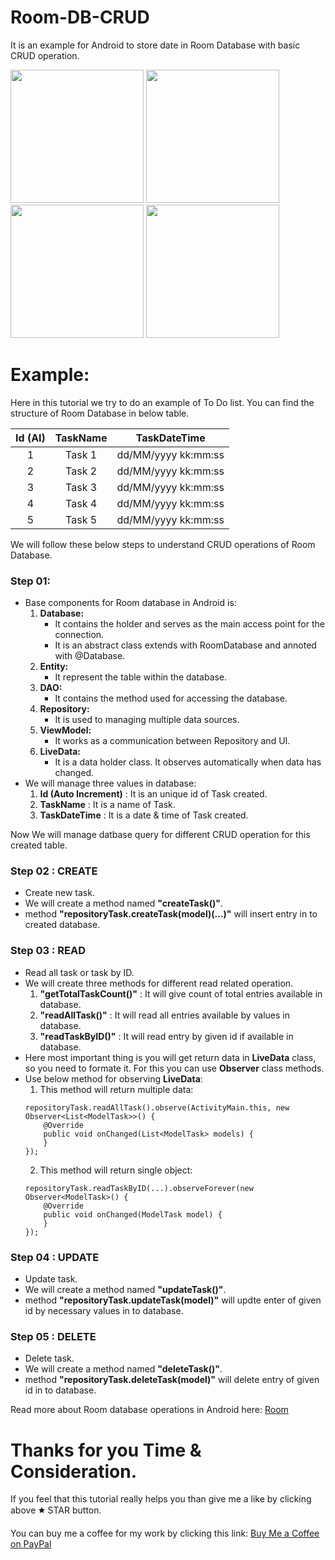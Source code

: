 # Room-DB-CRUD
It is an example for Android to store date in Room Database with basic CRUD operation.

<img src="https://github.com/phjethva/MySQL-DB-CRUD/blob/master/app/src/main/res/raw/images/Room-DB-CRUD_01.jpg" width="213"> <img src="https://github.com/phjethva/MySQL-DB-CRUD/blob/master/app/src/main/res/raw/images/Room-DB-CRUD_02.jpg" width="213"> <img src="https://github.com/phjethva/MySQL-DB-CRUD/blob/master/app/src/main/res/raw/images/Room-DB-CRUD_03.jpg" width="213"> <img src="https://github.com/phjethva/MySQL-DB-CRUD/blob/master/app/src/main/res/raw/images/Room-DB-CRUD_04.jpg" width="213">

# Example:
Here in this tutorial we try to do an example of To Do list. You can find the structure of Room Database in below table.

| Id (AI) | TaskName |  TaskDateTime  |
|:-:|:-:|:-:|
|    1    |  Task 1  | dd/MM/yyyy kk:mm:ss |
|    2    |  Task 2  | dd/MM/yyyy kk:mm:ss |
|    3    |  Task 3  | dd/MM/yyyy kk:mm:ss |
|    4    |  Task 4  | dd/MM/yyyy kk:mm:ss |
|    5    |  Task 5  | dd/MM/yyyy kk:mm:ss |

We will follow these below steps to understand CRUD operations of Room Database.

### Step 01:
- Base components for Room database in Android is:
  1) **Database:**
     - It contains the holder and serves as the main access point for the connection.
     - It is an abstract class extends with RoomDatabase and annoted with @Database.
  2) **Entity:**
     - It represent the table within the database.
  3) **DAO:**
     - It contains the method used for accessing the database.
  4) **Repository:**
     - It is used to managing multiple data sources.
  5) **ViewModel:**
     - It works as a communication between Repository and UI.
  6) **LiveData:**
     - It is a data holder class. It observes automatically when data has changed.
- We will manage three values in database:
  1) **Id (Auto Increment)**  : It is an unique id of Task created.
  2) **TaskName**             : It is a name of Task.
  3) **TaskDateTime**         : It is a date & time of Task created.

Now We will manage datbase query for different CRUD operation for this created table.

### Step 02 : CREATE
- Create new task.
- We will create a method named **"createTask()"**.
- method **"repositoryTask.createTask(model)(...)"** will insert entry in to created database.

### Step 03 : READ
- Read all task or task by ID.
- We will create three methods for different read related operation.
  1) **"getTotalTaskCount()"** : It will give count of total entries available in database.
  2) **"readAllTask()"**       : It will read all entries available by values in database.
  3) **"readTaskByID()"**      : It will read entry by given id if available in database.
- Here most important thing is you will get return data in **LiveData** class, so you need to formate it. For this you can use **Observer** class methods.
- Use below method for observing **LiveData**:
  1) This method will return multiple data:
  ```
  repositoryTask.readAllTask().observe(ActivityMain.this, new Observer<List<ModelTask>>() {
      @Override
      public void onChanged(List<ModelTask> models) {
      }
  });
  ```
  2) This method will return single object:
  ```
  repositoryTask.readTaskByID(...).observeForever(new Observer<ModelTask>() {
      @Override
      public void onChanged(ModelTask model) {
      }
  });
  ```
  
### Step 04 : UPDATE
- Update task.
- We will create a method named **"updateTask()"**.
- method **"repositoryTask.updateTask(model)"** will updte enter of given id by necessary values in to database.

### Step 05 : DELETE
- Delete task.
- We will create a method named **"deleteTask()"**.
- method **"repositoryTask.deleteTask(model)"** will delete entry of given id in to database.

Read more about Room database operations in Android here: [Room](https://developer.android.com/training/data-storage/room)

# Thanks for you Time & Consideration.
If you feel that this tutorial really helps you than give me a like by clicking above 🟊 STAR button.

You can buy me a coffee for my work by clicking this link: [Buy Me a Coffee on PayPal](https://www.paypal.me/phjethva)
